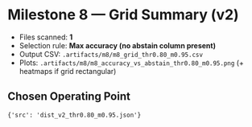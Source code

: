 # Milestone 8 — Grid Summary (v2)

- Files scanned: **1**
- Selection rule: **Max accuracy (no abstain column present)**
- Output CSV: `.artifacts/m8/m8_grid_thr0.80_m0.95.csv`
- Plots: `.artifacts/m8/m8_accuracy_vs_abstain_thr0.80_m0.95.png` (+ heatmaps if grid rectangular)

## Chosen Operating Point
```
{'src': 'dist_v2_thr0.80_m0.95.json'}
```
